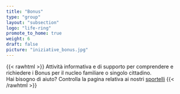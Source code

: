 ```yaml
---
title: "Bonus"
type: "group"
layout: "subsection"
logo: "life-ring"
promote_to_home: true
weight: 6
draft: false
picture: "iniziative_bonus.jpg"
---
```


{{< rawhtml >}}
Attività informativa e di supporto per comprendere e richiedere i Bonus per il nucleo familiare o singolo cittadino.<br />
Hai bisogno di aiuto? Controlla la pagina relativa ai nostri <a href="/iniziative/sportelli/" target="_blank">sportelli</a>
{{< /rawhtml >}}
